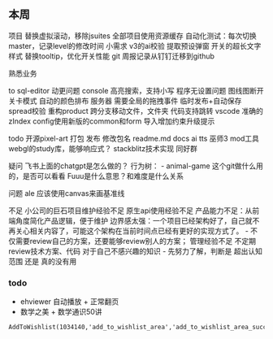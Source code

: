## 本周
项目
    替换虚拟滚动，移除jsuites
    全部项目使用资源缓存
    自动化测试：每次切换master，记录level的修改时间
小需求
    v3的ai校验
        提取预设弹窗
    开关的超长文字样式
        替换tooltip，优化开关性能
git
    周报记录从钉钉迁移到github

熟悉业务

to
sql-editor
动更问题
console 
    高亮搜索，支持小写
程序无设置问题
图线图断开
关卡模式
自动的颜色排布
服务器
需要全局的拖拽事件
临时发布+自动保存
spread校验
重构product
跨分支移动文件，文件夹
代码支持跳转 vscode
准确的zIndex
config使用新版的common和form
导入增加约束升级提示

todo
开源pixel-art
    打包
    发布
        修改包名
    readme.md
    docs
ai tts
巫师3 mod工具
webgl的study库，能够响应式？
stackblitz技术实现
同好群
    
疑问
飞书上面的chatgpt是怎么做的？
行为树：
    - animal-game 这个git做什么用的，是否可以看看
Fuuu是什么意思？和难度是什么关系

问题
ale
    应该使用canvas来画基准线

不足
小公司的巨石项目维护经验不足
原生api使用经验不足
产品能力不足：从前端角度简化产品逻辑，便于维护
边界感太强：一个项目已经架构好了，自己就不再关心相关内容了，可能这个架构在当前时间点已经有更好的实现方式了。
    - 不仅需要review自己的方案，还要能够review别人的方案；
管理经验不足
    不定期review技术方案、代码
    对于自己不感兴趣的知识
        - 先努力了解，判断是 超出认知范围 还是 真的没有用
    
### todo
- ehviewer 自动播放 + 正常翻页
- 数学之美 + 数学通识50讲

```
AddToWishlist(1034140,'add_to_wishlist_area','add_to_wishlist_area_success','add_to_wishlist_area_fai1','1_5_9_407')
```